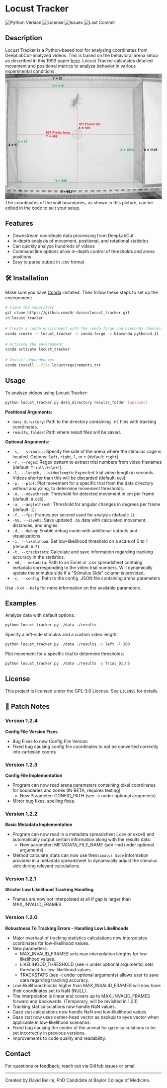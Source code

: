 # Locust Tracker

![Python Version](https://img.shields.io/badge/python-3.11-blue)
![License](https://img.shields.io/github/license/dr-dvice/locust_tracker)
![Issues](https://img.shields.io/github/issues/dr-dvice/locust_tracker)
![Last Commit](https://img.shields.io/github/last-commit/dr-dvice/locust_tracker)

## Description
Locust Tracker is a Python-based tool for analyzing coordinates from DeepLabCut-analyzed videos. This is based on the behavioral arena setup as described in this 1993 paper [here](https://www.jstor.org/stable/49916).  Locust Tracker calculates detailed movement and positional metrics to analyze behavior in various experimental conditions.
![Arena Boundary Coordinates](https://github.com/dr-dvice/locust_tracker/blob/main/labelled_arena.png)
The coordinates of the wall boundaries, as shown in this picture, can be edited in the code to suit your setup.

## Features
- Downstream coordinate data processing from DeepLabCut
- In-depth analysis of movement, positional, and rotational statistics
- Can quickly analyze hundreds of videos
- Command line options allow in-depth control of thresholds and arena positions
- Easy to parse output in .csv format

## 🛠 Installation
Make sure you have [Conda](https://docs.conda.io/projects/conda/en/latest/user-guide/install/) installed. Then follow these steps to set up the environment:

```bash
# Clone the repository
git clone https://github.com/dr-dvice/locust_tracker.git
cd locust_tracker

# Create a conda environment with the conda-forge and bioconda channels active
conda create -n locust_tracker -c conda-forge -c bioconda python=3.11

# Activate the environment
conda activate locust_tracker

# Install dependencies
conda install --file locustrequirements.txt
```

## Usage
To analyze videos using Locust Tracker:

```bash
python locust_tracker.py data_directory results_folder [options]
```

**Positional Arguments:**
- `data_directory`: Path to the directory containing `.h5` files with tracking coordinates.
- `results_folder`: Path where result files will be saved.

**Optional Arguments:**
- `-s, --stimulus`: Specify the side of the arena where the stimulus cage is located. Options: `left`, `right`, `l`, or `r` (default: `right`).
- `-r, --regex`: Regex pattern to extract trial numbers from video filenames (default: `Trial\s+(\d+)`).
- `-l, --length, --videolength`: Expected trial video length in seconds. Videos shorter than this will be discarded (default: `600`).
- `-p, --plot`: Plot movement for a specific trial from the data directory without analyzing, to determine movement thresholds.
- `-m, --movethresh`: Threshold for detected movement in cm per frame (default: `0.025`).
- `-a, --anglethresh`: Threshold for angular changes in degrees per frame (default: `1`).
- `-f, --fps`: Frames per second used for analysis (default: `2`).
- `-h5, --saveh5`: Save updated `.h5` data with calculated movement, distances, and angles.
- `-d, --debug`: Enable debug mode with additional outputs and visualizations.
- `-i, --likelihood`: Set low-likelihood threshold on a scale of 0 to 1 (default: `0.5`).
- `-t, --trackstats`: Calculate and save information regarding tracking accuracy in the statistics.
- `-md, --metadata`:  Path to an Excel or .csv spreadsheet containg metadata corresponding to the video trial numbers. Will dynamically update the stimulus side if a "Stimulus Side" column is provided.
- `-c, --config`: Path to the config .JSON file containing arena parameters

Use `-h` or `--help` for more information on the available parameters.

## Examples
Analyze data with default options:
```bash
python locust_tracker.py ./data ./results
```

Specify a left-side stimulus and a custom video length:
```bash
python locust_tracker.py ./data ./results -s left -l 300
```

Plot movement for a specific trial to determine thresholds:
```bash
python locust_tracker.py ./data ./results -p Trial_01.h5
```

## License
This project is licensed under the GPL-3.0 License. See `LICENSE` for details.

## 📝 Patch Notes

### Version 1.2.4

**Config File Version Fixes**

- Bug Fixes to new Config File Version
- Fixed bug causing config file coordinates to not be converted correctly into cartesian coords

### Version 1.2.3

**Config File Implementation**

- Program can now read arena parameters containing pixel coordinates for boundaries and zones (IN BETA, requires testing)
  - New Parameter: CONFIG_PATH (see -c under optional arugments)
- Minor bug fixes, spelling fixes.

### Version 1.2.2

**Basic Metadata Implementation**

- Program can now read in a metadata spreadsheet (.csv or excel) and automatically output certain information along with the results data.
  - New parameter: METADATA_FILE_NAME (see -md under optional arguments)
- Method calculate_stats can now use the`Stimulus Side` information provided in a metadata spreadsheet to dynamically adjust the stimulus side during relevant calculations.

### Version 1.2.1

**Stricter Low Likelihood Tracking Handling**
- Frames are now not interpolated at all if gap is larger than MAX_INVALID_FRAMES

### Version 1.2.0
**Robustness To Tracking Errors - Handling Low Likelihoods**
- Major overhaul of tracking statistics calculations now interpolates coordinates for low-likelihood values.
- New parameters: 
  - MAX_INVALID_FRAMES sets max interpolation lengths for low-likelihood values. 
  - LIKELIHOOD_THRESHOLD (see -i under optional arguments) sets threshold for low-likelihood values. 
  - TRACKSTATS (see -t under optional arguments) allows user to save data regarding tracking accuracy.
- Low-likelihood blocks higher than MAX_INVALID_FRAMES will now have their coordinates set to NaN (NULL).
- The interpolation is linear and covers up to MAX_INVALID_FRAMES forward and backwards. (Temporary, will be
 revisited in 1.2.1)
- Tracking stat calculations now handle NaN values.
- Gaze stat calculations now handle NaN and low-likelihood values.
- Gaze stat now uses center-head vector as backup to eyes vector when applicable in low-likelihood scenarios.
- Fixed bug causing the center of the animal for gaze calculations to be set incorrectly in previous versions.
- Improvements to code quality and readability.

## Contact
For questions or feedback, reach out via GitHub issues or email.

---
Created by David Bellini, PhD Candidate at Baylor College of Medicine.



